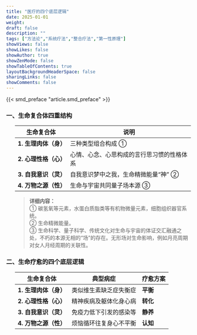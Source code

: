 ```yaml
---
title: "医疗的四个底层逻辑"
date: 2025-01-01
weight: 
draft: false
description: ""
tags: ["方法论","系统疗法","整合疗法","第一性原理"]
showViews: false
showLikes: false
showAuthor: true
showZenMode: false
showTableOfContents: true
layoutBackgroundHeaderSpace: false
sharingLinks: false
showComments: false
---
```


{{< smd_preface "article.smd_preface" >}}


### **一、生命复合体四重结构**  

<ol>

|生命复合体      | 说明                                     | 
|-----------------------|------------------------------------------|
|**1. 生理肉体（身）**      | 三种类型组合构成 ①                        |
|**2. 心理性格（心）**       | 心情、心念、心思构成的言行思习惯的性格体系  |                              |
|**3. 自我意识（灵）**       | 自我意识梦中之我，生命精微能量“神” ②       |
|**4. 万物之源（性）**       | 生命与宇宙共同量子场本源 ③                 |


>**详细内容：**  
>① 碳氢氧等元素，水蛋白质脂类等有机物微量元素，细胞组织器官系统。  
>② 生命精微能量。  
>③ 生命科学、量子科学、传统文化对生命与宇宙的体证交汇融通之处，不朽的本源无相的“场”的存在。无形场对生命影响，例如月亮周期对女人月经周期的关联性。

</ol>

### **二、生命疗愈的四个底层逻辑**  

<ol>

|生命复合体 | 典型病症 | 疗愈方案 | 
|------------------|---------|----------|
|**1. 生理肉体（身）**| 类似维生素缺乏症失衡症 | **平衡** |
|**2. 心理性格（心）**| 精神疾病及躯体化身心病 | **转化** |
|**3. 自我意识（灵）**| 免疫力低下引发的感染等 | **静养** |
|**4. 万物之源（性）**| 烦恼循环往复身心不平衡 | **认知** |


</ol>
